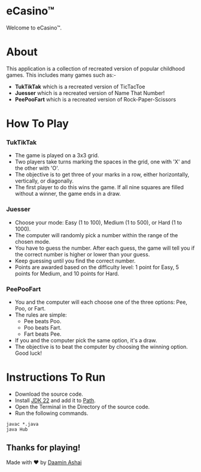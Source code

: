 # eCasino™
Welcome to eCasino™.


# About
This application is a collection of recreated version of popular childhood games.
This includes many games such as:-
- **TukTikTak** which is a recreated version of TicTacToe
- **Juesser** which is a recreated version of Name That Number!
- **PeePooFart** which is a recreated version of Rock-Paper-Scissors


# How To Play
### TukTikTak
- The game is played on a 3x3 grid.
- Two players take turns marking the spaces in the grid, one with 'X' and the other with 'O'.
- The objective is to get three of your marks in a row, either horizontally, vertically, or diagonally.
- The first player to do this wins the game. If all nine squares are filled without a winner, the game ends in a draw.

### Juesser
- Choose your mode: Easy (1 to 100), Medium (1 to 500), or Hard (1 to 1000).
- The computer will randomly pick a number within the range of the chosen mode.
- You have to guess the number. After each guess, the game will tell you if the correct number is higher or lower than your guess.
- Keep guessing until you find the correct number.
- Points are awarded based on the difficulty level: 1 point for Easy, 5 points for Medium, and 10 points for Hard.

### PeePooFart
- You and the computer will each choose one of the three options: Pee, Poo, or Fart.
- The rules are simple:
  - Pee beats Poo.
  - Poo beats Fart.
  - Fart beats Pee.
- If you and the computer pick the same option, it's a draw.
- The objective is to beat the computer by choosing the winning option. Good luck!
# Instructions To Run
- Download the source code.
- Install <a href="https://www.oracle.com/java/technologies/javase/jdk22-archive-downloads.html">JDK 22</a> and add it to <a href="https://www.java.com/en/download/help/path.html">Path</a>.
- Open the Terminal in the Directory of the source code.
- Run the following commands.
```
javac *.java
java Hub
```

## Thanks for playing!
Made with ❤ by <a href="https://www.linkedin.com/in/daaminashai/" target="_blank"> Daamin Ashai </a>
